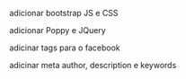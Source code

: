 


adicionar bootstrap JS e CSS

adicionar Poppy e JQuery

adicinar tags para o facebook

adicinar meta author, description e keywords

